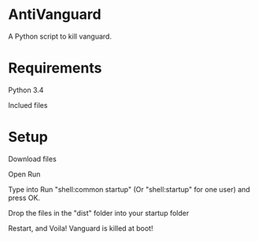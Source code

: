# AntiVanguard
A Python script to kill vanguard.

# Requirements

Python 3.4

Inclued files

# Setup

Download files

Open Run

Type into Run "shell:common startup" (Or "shell:startup" for one user) and press OK.

Drop the files in the "dist" folder into your startup folder

Restart, and Voila! Vanguard is killed at boot!
